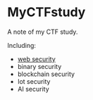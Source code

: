 # MyCTFstudy

A note of my CTF study.

Including:

* [web security](web%20security)
* binary security
* blockchain security
* lot security
* AI security
